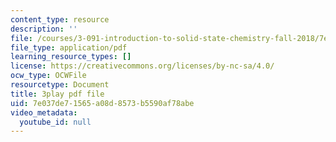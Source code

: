 ```yaml
---
content_type: resource
description: ''
file: /courses/3-091-introduction-to-solid-state-chemistry-fall-2018/7e037de71565a08d8573b5590af78abe_xrf39mMxPZg.pdf
file_type: application/pdf
learning_resource_types: []
license: https://creativecommons.org/licenses/by-nc-sa/4.0/
ocw_type: OCWFile
resourcetype: Document
title: 3play pdf file
uid: 7e037de7-1565-a08d-8573-b5590af78abe
video_metadata:
  youtube_id: null
---
```

